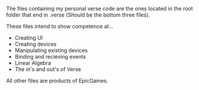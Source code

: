 The files containing my personal verse code are the ones located in the root folder that end in .verse (Should be the bottom three files).

These files intend to show competence at...
- Creating UI
- Creating devices
- Manipulating existing devices
- Binding and recieving events
- Linear Algebra
- The in's and out's of Verse

All other files are products of EpicGames.

